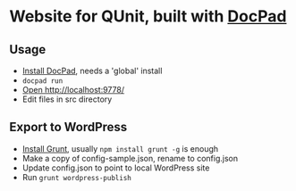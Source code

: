 # Website for QUnit, built with [DocPad](https://github.com/bevry/docpad)


## Usage

* [Install DocPad](https://github.com/bevry/docpad), needs a 'global' install
* `docpad run`
* [Open http://localhost:9778/](http://localhost:9778/)
* Edit files in src directory

## Export to WordPress

* [Install Grunt](https://github.com/cowboy/grunt), usually `npm install grunt -g` is enough
* Make a copy of config-sample.json, rename to config.json
* Update config.json to point to local WordPress site
* Run `grunt wordpress-publish`